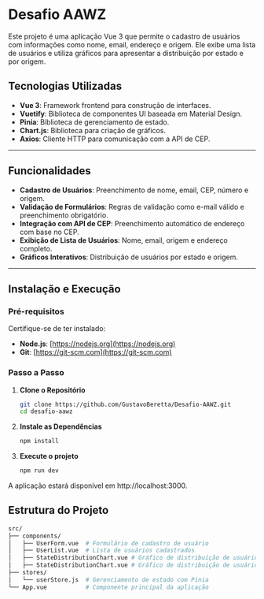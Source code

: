 # Desafio AAWZ

Este projeto é uma aplicação Vue 3 que permite o cadastro de usuários com informações como nome, email, endereço e origem. Ele exibe uma lista de usuários e utiliza gráficos para apresentar a distribuição por estado e por origem.

## Tecnologias Utilizadas
- **Vue 3**: Framework frontend para construção de interfaces.
- **Vuetify**: Biblioteca de componentes UI baseada em Material Design.
- **Pinia**: Biblioteca de gerenciamento de estado.
- **Chart.js**: Biblioteca para criação de gráficos.
- **Axios**: Cliente HTTP para comunicação com a API de CEP.

---

## Funcionalidades
- **Cadastro de Usuários**: Preenchimento de nome, email, CEP, número e origem.
- **Validação de Formulários**: Regras de validação como e-mail válido e preenchimento obrigatório.
- **Integração com API de CEP**: Preenchimento automático de endereço com base no CEP.
- **Exibição de Lista de Usuários**: Nome, email, origem e endereço completo.
- **Gráficos Interativos**: Distribuição de usuários por estado e origem.

---

## Instalação e Execução

### Pré-requisitos
Certifique-se de ter instalado:
- **Node.js**: [https://nodejs.org](https://nodejs.org)  
- **Git**: [https://git-scm.com](https://git-scm.com)

### Passo a Passo

1. **Clone o Repositório**
   ```bash
   git clone https://github.com/GustavoBeretta/Desafio-AAWZ.git
   cd desafio-aawz

2. **Instale as Dependências**
    ```bash
   npm install

3. **Execute o projeto**
    ```bash
   npm run dev

A aplicação estará disponível em http://localhost:3000.

## Estrutura do Projeto

   ```bash
   src/
   ├── components/
   │   ├── UserForm.vue  # Formulário de cadastro de usuário
   │   ├── UserList.vue  # Lista de usuários cadastrados
   │   ├── StateDistributionChart.vue # Gráfico de distribuição de usuários por estado
   │   ├── StateDistributionChart.vue # Gráfico de distribuição de usuários por origem
   ├── stores/
   │   └── userStore.js  # Gerenciamento de estado com Pinia
   └── App.vue           # Componente principal da aplicação
